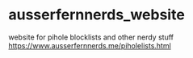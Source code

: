 # ausserfernnerds_website
website for pihole blocklists and other nerdy stuff
https://www.ausserfernnerds.me/piholelists.html
